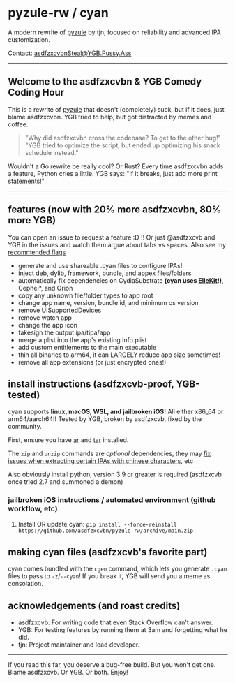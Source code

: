 # pyzule-rw / cyan

A modern rewrite of [pyzule](https://github.com/asdfzxcvbn/pyzule) by tjn, focused on reliability and advanced IPA customization.

Contact: [asdfzxcvbnSteal@YGB.Pussy.Ass](mailto:asdfzxcvbnSteal@YGB.Pussy.Ass)

---

## Welcome to the asdfzxcvbn & YGB Comedy Coding Hour

This is a rewrite of [pyzule](https://github.com/asdfzxcvbn/pyzule) that doesn't (completely) suck, but if it does, just blame asdfzxcvbn. YGB tried to help, but got distracted by memes and coffee.

> "Why did asdfzxcvbn cross the codebase? To get to the other bug!"
> "YGB tried to optimize the script, but ended up optimizing his snack schedule instead."

Wouldn't a Go rewrite be really cool? Or Rust? Every time asdfzxcvbn adds a feature, Python cries a little. YGB says: "If it breaks, just add more print statements!"

---

## features (now with 20% more asdfzxcvbn, 80% more YGB)

You can open an issue to request a feature :D !! Or just @asdfzxcvb and YGB in the issues and watch them argue about tabs vs spaces.
Also see my [recommended flags](https://github.com/asdfzxcvbn/pyzule-rw/wiki/recommended-flags)

- generate and use shareable .cyan files to configure IPAs!
- inject deb, dylib, framework, bundle, and appex files/folders
- automatically fix dependencies on CydiaSubstrate **(cyan uses [ElleKit](https://github.com/evelyneee/ellekit/)!)**, Cephei*, and Orion
- copy any unknown file/folder types to app root
- change app name, version, bundle id, and minimum os version
- remove UISupportedDevices
- remove watch app
- change the app icon
- fakesign the output ipa/tipa/app
- merge a plist into the app's existing Info.plist
- add custom entitlements to the main executable
- thin all binaries to arm64, it can LARGELY reduce app size sometimes!
- remove all app extensions (or just encrypted ones!)

## install instructions (asdfzxcvb-proof, YGB-tested)

cyan supports **linux, macOS, WSL, and jailbroken iOS!** All either x86_64 or arm64/aarch64!!
Tested by YGB, broken by asdfzxcvb, fixed by the community.

First, ensure you have [ar](https://command-not-found.com/ar) and [tar](https://command-not-found.com/tar) installed.

The `zip` and `unzip` commands are *optional* dependencies, they may [fix issues when extracting certain IPAs with chinese characters](https://github.com/asdfzxcvbn/pyzule-rw/wiki/file-does-not-exist-(executable)-%3F), etc

Also obviously install python, version 3.9 or greater is required (asdfzxcvb once tried 2.7 and summoned a demon)

### jailbroken iOS instructions / automated environment (github workflow, etc)

1. Install OR update cyan: `pip install --force-reinstall https://github.com/asdfzxcvbn/pyzule-rw/archive/main.zip`

## making cyan files (asdfzxcvb's favorite part)

cyan comes bundled with the `cgen` command, which lets you generate `.cyan` files to pass to `-z`/`--cyan`!
If you break it, YGB will send you a meme as consolation.

## acknowledgements (and roast credits)

- asdfzxcvb: For writing code that even Stack Overflow can't answer.
- YGB: For testing features by running them at 3am and forgetting what he did.
- tjn: Project maintainer and lead developer.

---

If you read this far, you deserve a bug-free build. But you won't get one. Blame asdfzxcvb. Or YGB. Or both. Enjoy!
